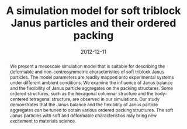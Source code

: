 ---
title: A simulation model for soft triblock Janus particles and their ordered packing
authors:
- Zhan-Wei Li
- Zhong-Yuan Lu
- 朱有亮
- Zhao-Yan Sun
- Li-Jia An
date: '2012-12-11'
doi: 10.1039/C2RA22108J
publish_types: ['期刊文章']
publication: RSC Advances
publication_short: RSC Adv.
abstract: We present a mesoscale simulation model that is suitable for  describing the deformable and non-centrosymmetric characteristics of  soft triblock Janus particles. The model parameters are readily mapped  onto experimental systems under different ambient conditions. We examine  the influence of Janus balance and the flexibility of Janus particle  aggregates on the packing structures. Some ordered structures, such as  the hexagonal columnar structure and the body-centered tetragonal  structure, are observed in our simulations. Our study demonstrates that  the Janus balance and the flexibility of Janus particle aggregates can  be tuned to obtain various ordered packing structures. The soft Janus  particles with soft and deformable characteristics may bring new  excitement to materials science.
url_pdf: https://pubs.rsc.org/en/content/articlelanding/2013/ra/c2ra22108j
---